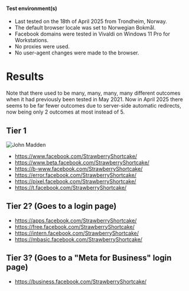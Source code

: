 #### Test environment(s)

* Last tested on the 18th of April 2025 from Trondheim, Norway.
* The default browser locale was set to Norwegian Bokmål.
* Facebook domains were tested in Vivaldi on Windows 11 Pro for Workstations.
* No proxies were used.
* No user-agent changes were made to the browser.

# Results

Note that there used to be many, many, many, many different outcomes when it had previously been tested in May 2021. Now in April 2025 there seems to be far fewer outcomes due to server-side automatic redirects, now being only 2 outcomes at most instead of 5.

## Tier 1

![John Madden](https://raw.githubusercontent.com/DandelionSprout/adfilt/master/Images/Facebook%20tier%201%20in%20April%202025.webp)

* https://www.facebook.com/StrawberryShortcake/
* https://www.beta.facebook.com/StrawberryShortcake/
* https://b-www.facebook.com/StrawberryShortcake/
* https://error.facebook.com/StrawberryShortcake/
* https://pixel.facebook.com/StrawberryShortcake/
* https://t.facebook.com/StrawberryShortcake/

## Tier 2? (Goes to a login page)

* https://apps.facebook.com/StrawberryShortcake/
* https://free.facebook.com/StrawberryShortcake/
* https://intern.facebook.com/StrawberryShortcake/
* https://mbasic.facebook.com/StrawberryShortcake/

## Tier 3? (Goes to a "Meta for Business" login page)

* https://business.facebook.com/StrawberryShortcake/
